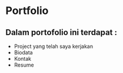 # Portfolio

Dalam portofolio ini terdapat :
--

- Project yang telah saya kerjakan
- Biodata
- Kontak
- Resume
